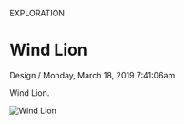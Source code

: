 <p class="type">EXPLORATION</p>

# Wind Lion

<p class="meta">Design  /  Monday, March 18, 2019 7:41:06am</p>

Wind Lion.

![Wind Lion](https://farooq-agent.web.app/assets/images/works/large/wind-lion.jpg)
